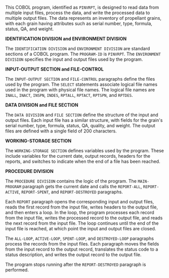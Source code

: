 This COBOL program, identified as `PINVRPT`, is designed to read data from multiple input files, process the data, and write the processed data to multiple output files. The data represents an inventory of propellant grains, with each grain having attributes such as serial number, type, formula, status, QA, and weight.

**IDENTIFICATION DIVISION and ENVIRONMENT DIVISION**

The `IDENTIFICATION DIVISION` and `ENVIRONMENT DIVISION` are standard sections of a COBOL program. The `PROGRAM-ID` is `PINVRPT`. The `ENVIRONMENT DIVISION` specifies the input and output files used by the program.

**INPUT-OUTPUT SECTION and FILE-CONTROL**

The `INPUT-OUTPUT SECTION` and `FILE-CONTROL` paragraphs define the files used by the program. The `SELECT` statements associate logical file names used in the program with physical file names. The logical file names are `INALL`, `INACT`, `INSPN`, `INDES`, `RPTALL`, `RPTACT`, `RPTSPN`, and `RPTDES`.

**DATA DIVISION and FILE SECTION**

The `DATA DIVISION` and `FILE SECTION` define the structure of the input and output files. Each input file has a similar structure, with fields for the grain's serial number, type, formula, status, QA, quality, and weight. The output files are defined with a single field of 200 characters.

**WORKING-STORAGE SECTION**

The `WORKING-STORAGE SECTION` defines variables used by the program. These include variables for the current date, output records, headers for the reports, and switches to indicate when the end of a file has been reached.

**PROCEDURE DIVISION**

The `PROCEDURE DIVISION` contains the logic of the program. The `MAIN-PROGRAM` paragraph gets the current date and calls the `REPORT-ALL`, `REPORT-ACTIVE`, `REPORT-SPENT`, and `REPORT-DESTROYED` paragraphs.

Each `REPORT` paragraph opens the corresponding input and output files, reads the first record from the input file, writes headers to the output file, and then enters a loop. In the loop, the program processes each record from the input file, writes the processed record to the output file, and reads the next record from the input file. The loop continues until the end of the input file is reached, at which point the input and output files are closed.

The `ALL-LOOP`, `ACTIVE-LOOP`, `SPENT-LOOP`, and `DESTROYED-LOOP` paragraphs process the records from the input files. Each paragraph moves the fields from the input record to the output record, translates the status code to a status description, and writes the output record to the output file.

The program stops running after the `REPORT-DESTROYED` paragraph is performed.